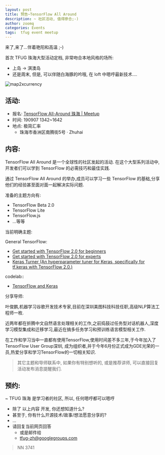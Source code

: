 ```yaml
---
layout: post
title: 预告~TensorFlow All Around
description: ~ 社区活动, 值得掺合;-)
author: zoomq
categories: Events
tags:  tfug event meetup
---
```



来了,来了...伴着艳阳和高温 ;-)

首次 TFUG 珠海大型活动定档, 非常吻合本地风格的场所:

- 上岛 -> 淇澳岛
- 还是周末, 但是, 可以伴随白海豚的吟哦, 在 loft 中嗯哼最新技术....


<!--more-->

![map2xcurrency](https://ipic.zoomquiet.top/2019-08-15-map2xcurrency-1.jpeg)


## 活动:
- 报名: [TensorFlow All\-Around 珠海 \| Meetup](https://www.meetup.com/TensorFlow-User-Group-Zhuhai/events/264053619/?isFirstPublish=true)
- 时间: 190907 1342~1642
- 地点: 极简汇率
    + 珠海市香洲区南腾街5号 · Zhuhai

## 内容:
TensorFlow All Around 是一个全球性的社区发起的活动. 在这个大型系列活动中,开发者们可以学到 TensorFlow 的必需技巧和最佳实践. 

通过 TensorFlow All Around 的举办,成员可以学习一些 TensorFlow 的基础,分享他们的经验甚至面对面一起解决实际问题. 

准备的主题方向有:

- TensorFlow Beta 2.0
- TensorFlow Lite
- TensorFlow.js
- ...等等

当前明确主题:

General TensorFlow:

- [Get started with TensorFlow 2.0 for beginners](https://www.tensorflow.org/beta/tutorials/quickstart/beginner)
- [Get started with TensorFlow 2.0 for experts](https://www.tensorflow.org/beta/tutorials/quickstart/advanced)
- [Keras Turner (An hyperparameter tuner for Keras, specifically for tf.keras with TensorFlow 2.0.)](https://github.com/keras-team/keras-tuner/tree/master/tutorials)

codelab::

- [TensorFlow and Keras](https://medium.com/@lmoroney_40129/codelabs-from-googlemlsummit-f9d53cac8d24)

分享导师:

叶俊鹏,机器学习谷歌开发技术专家,目前在深圳美图科技科技任职,高级NLP算法工程师一枚. 

近两年都在折腾中文自然语言处理相关的工作,之前捣鼓过任务型对话机器人,深度学习模型集成和迁移学习,最近在搞多任务学习和预训练语言模型相关工作. 

在工作和学习当中一直都有使用TensorFlow,使用时间差不多三年,于今年加入了TensorFlow User Group深圳, 成为组织者,并于今年6月份正式成为GDE光荣的一员,热爱分享和学习TensorFlow的一切相关知识. 


> 其它主题和导师联系中,
如果你有特别想听的, 或是推荐讲师,
可以直接回复活动发布消息提醒我们.


## 预约:
~ TFUG 珠海 是学习者的社区, 所以, 任何嗯哼都可以嗯哼

- 除了 以上内容 开发, 你还想知道什么?
- 甚至于, 你有什么开源技术/故事/想法愿意分享的?
- ...
- 请回复当前网页回答
    + 或是邮件给
    + tfug-zh@googlegroups.com



> NN 3741


